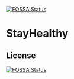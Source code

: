 [![FOSSA Status](https://app.fossa.com/api/projects/git%2Bgithub.com%2Fphanatagama%2FStayHealthy.svg?type=shield)](https://app.fossa.com/projects/git%2Bgithub.com%2Fphanatagama%2FStayHealthy?ref=badge_shield)

# StayHealthy

## License
[![FOSSA Status](https://app.fossa.com/api/projects/git%2Bgithub.com%2Fphanatagama%2FStayHealthy.svg?type=large)](https://app.fossa.com/projects/git%2Bgithub.com%2Fphanatagama%2FStayHealthy?ref=badge_large)